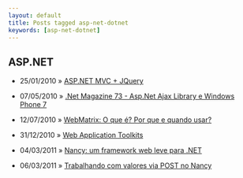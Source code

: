 ```yaml
---
layout: default
title: Posts tagged asp-net-dotnet
keywords: [asp-net-dotnet]
---
```

<h2 class="category">ASP.NET</h2>
<ul class="posts">
<li>
<p>
<span class="date">25/01/2010</span> &raquo; 
<a href="/blog/asp-net-mvc-jquery">ASP.NET MVC + JQuery</a>
</p>
</li> 
<li>
<p>
<span class="date">07/05/2010</span> &raquo; 
<a href="/blog/net-magazine-73-asp-net-ajax-library-e-windows-phone-7">.Net Magazine 73 - Asp.Net Ajax Library e Windows Phone 7</a>
</p>
</li> 
<li>
<p>
<span class="date">12/07/2010</span> &raquo; 
<a href="/blog/webmatrix-o-que-e-por-que-usar">WebMatrix: O que é? Por que e quando usar?</a>
</p>
</li> 
<li>
<p>
<span class="date">31/12/2010</span> &raquo; 
<a href="/blog/web-application-toolkits">Web Application Toolkits</a>
</p>
</li> 
<li>
<p>
<span class="date">04/03/2011</span> &raquo; 
<a href="/blog/nancy-um-framework-web-leve-para-net">Nancy: um framework web leve para .NET</a>
</p>
</li> 
<li>
<p>
<span class="date">06/03/2011</span> &raquo; 
<a href="/blog/trabalhando-com-valores-via-post-no-nancy">Trabalhando com valores via POST no Nancy</a>
</p>
</li> 
</ul>
